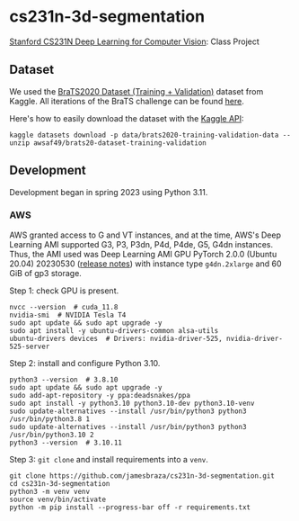 # cs231n-3d-segmentation

[Stanford CS231N Deep Learning for Computer Vision][1]: Class Project

## Dataset

We used the [BraTS2020 Dataset (Training + Validation)][5] dataset from Kaggle.
All iterations of the BraTS challenge can be found [here][3].

Here's how to easily download the dataset with the [Kaggle API][4]:

```console
kaggle datasets download -p data/brats2020-training-validation-data --unzip awsaf49/brats20-dataset-training-validation
```

## Development

Development began in spring 2023 using Python 3.11.

### AWS

AWS granted access to G and VT instances, and at the time,
AWS's Deep Learning AMI supported G3, P3, P3dn, P4d, P4de, G5, G4dn instances.
Thus, the AMI used was
Deep Learning AMI GPU PyTorch 2.0.0 (Ubuntu 20.04) 20230530 ([release notes][6])
with instance type `g4dn.2xlarge` and 60 GiB of gp3 storage.

Step 1: check GPU is present.

```shell
nvcc --version  # cuda_11.8
nvidia-smi  # NVIDIA Tesla T4
sudo apt update && sudo apt upgrade -y
sudo apt install -y ubuntu-drivers-common alsa-utils
ubuntu-drivers devices  # Drivers: nvidia-driver-525, nvidia-driver-525-server
```

Step 2: install and configure Python 3.10.

```shell
python3 --version  # 3.8.10
sudo apt update && sudo apt upgrade -y
sudo add-apt-repository -y ppa:deadsnakes/ppa
sudo apt install -y python3.10 python3.10-dev python3.10-venv
sudo update-alternatives --install /usr/bin/python3 python3 /usr/bin/python3.8 1
sudo update-alternatives --install /usr/bin/python3 python3 /usr/bin/python3.10 2
python3 --version  # 3.10.11
```

Step 3: `git clone` and install requirements into a `venv`.

```shell
git clone https://github.com/jamesbraza/cs231n-3d-segmentation.git
cd cs231n-3d-segmentation
python3 -m venv venv
source venv/bin/activate
python -m pip install --progress-bar off -r requirements.txt
```

[1]: http://cs231n.stanford.edu/
[3]: https://www.med.upenn.edu/cbica/brats/
[4]: https://github.com/Kaggle/kaggle-api
[5]: https://www.kaggle.com/datasets/awsaf49/brats20-dataset-training-validation
[6]: https://aws.amazon.com/releasenotes/aws-deep-learning-ami-gpu-pytorch-2-0-ubuntu-20-04/
